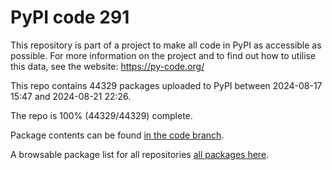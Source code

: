 # PyPI code 291

This repository is part of a project to make all code in PyPI as accessible as possible. For more information 
on the project and to find out how to utilise this data, see the website: https://py-code.org/

This repo contains 44329 packages uploaded to PyPI between 
2024-08-17 15:47 and 2024-08-21 22:26.

The repo is 100% (44329/44329) complete.

Package contents can be found [in the code branch](https://github.com/pypi-data/pypi-mirror-291/tree/code/packages).

A browsable package list for all repositories [all packages here](https://py-code.org/repositories/pypi-mirror-291).



